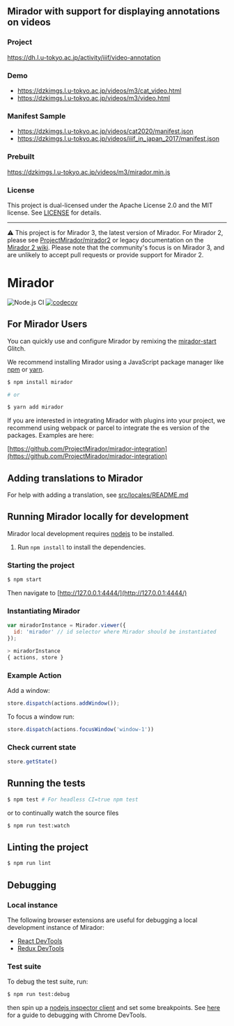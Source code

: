 ## Mirador with support for displaying annotations on videos

### Project
https://dh.l.u-tokyo.ac.jp/activity/iiif/video-annotation

### Demo
- https://dzkimgs.l.u-tokyo.ac.jp/videos/m3/cat_video.html
- https://dzkimgs.l.u-tokyo.ac.jp/videos/m3/video.html

### Manifest Sample
- https://dzkimgs.l.u-tokyo.ac.jp/videos/cat2020/manifest.json
- https://dzkimgs.l.u-tokyo.ac.jp/videos/iiif_in_japan_2017/manifest.json

### Prebuilt
https://dzkimgs.l.u-tokyo.ac.jp/videos/m3/mirador.min.js

### License
This project is dual-licensed under the Apache License 2.0 and the MIT license. See [LICENSE](LICENSE) for details.

---
⚠️ This project is for Mirador 3, the latest version of Mirador. For Mirador 2, please see [ProjectMirador/mirador2](https://github.com/projectmirador/mirador2) or legacy documentation on the [Mirador 2 wiki](https://github.com/ProjectMirador/mirador-2-wiki/wiki). Please note that the community's focus is on Mirador 3, and are unlikely to accept pull requests or provide support for Mirador 2.
# Mirador
![Node.js CI](https://github.com/ProjectMirador/mirador/workflows/Node.js%20CI/badge.svg) [![codecov](https://codecov.io/gh/ProjectMirador/mirador/branch/master/graph/badge.svg)](https://codecov.io/gh/ProjectMirador/mirador) 

## For Mirador Users
You can quickly use and configure Mirador by remixing the [mirador-start](https://mirador-start.glitch.me/) Glitch.

We recommend installing Mirador using a JavaScript package manager like [npm](https://www.npmjs.com/) or [yarn](https://yarnpkg.com/).

```sh
$ npm install mirador 

# or

$ yarn add mirador
```

If you are interested in integrating Mirador with plugins into your project, we recommend using webpack or parcel to integrate the es version of the packages. Examples are here:

[https://github.com/ProjectMirador/mirador-integration](https://github.com/ProjectMirador/mirador-integration)

## Adding translations to Mirador
For help with adding a translation, see [src/locales/README.md](src/locales/README.md)

## Running Mirador locally for development

Mirador local development requires [nodejs](https://nodejs.org/en/download/) to be installed.

1. Run `npm install` to install the dependencies.

### Starting the project

```sh
$ npm start
```

Then navigate to [http://127.0.0.1:4444/](http://127.0.0.1:4444/)

### Instantiating Mirador

```javascript
var miradorInstance = Mirador.viewer({
  id: 'mirador' // id selector where Mirador should be instantiated
});

> miradorInstance
{ actions, store }
```

### Example Action

Add a window:
```javascript
store.dispatch(actions.addWindow());
```

To focus a window run:

```javascript
store.dispatch(actions.focusWindow('window-1'))
```

### Check current state

```javascript
store.getState()
```

## Running the tests

```sh
$ npm test # For headless CI=true npm test
```

or to continually watch the source files

```sh
$ npm run test:watch
```

## Linting the project

```sh
$ npm run lint
```

## Debugging

### Local instance

The following browser extensions are useful for debugging a local development instance of Mirador:

 - [React DevTools](https://github.com/facebook/react-devtools)
 - [Redux DevTools](https://github.com/zalmoxisus/redux-devtools-extension)

### Test suite

To debug the test suite, run:

```sh
$ npm run test:debug
```

then spin up a [nodejs inspector client](https://nodejs.org/en/docs/guides/debugging-getting-started/#inspector-clients) and set some breakpoints. See [here](https://www.digitalocean.com/community/tutorials/how-to-debug-node-js-with-the-built-in-debugger-and-chrome-devtools#step-3-%E2%80%94-debugging-node-js-with-chrome-devtools) for a guide to debugging with Chrome DevTools.
